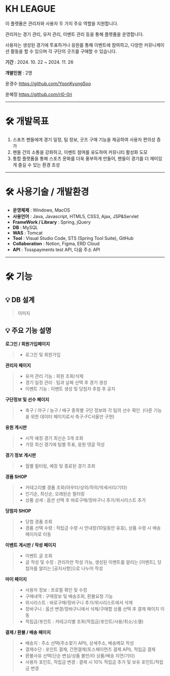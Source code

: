 # KH LEAGUE

이 플랫폼은 관리자와 사용자 두 가지 주요 역할을 지원합니다.

관리자는 경기 관리, 유저 관리, 이벤트 관리 등을 통해 플랫폼을 운영합니다.

사용자는 생성된 경기에 투표하거나 응원를 통해 이벤트에 참여하고, 다양한 커뮤니케이션 활동을 할 수 있으며 각 구단의 굿즈를 구매할 수 있습니다.

**기간** : 2024. 10. 22 ~ 2024. 11. 26

**개발인원** : 2명

  윤경수 <https://github.com/YoonKyungSoo> 

  윤혜정 <https://github.com/ri0-0ri>

---
# 🛠️ 개발목표
1) 스포츠 팬들에게 경기 일정, 팀 정보, 굿즈 구매 기능을 제공하여 사용자 편의성 증가
2) 팬들 간의 소통을 강화하고, 이벤트 참여를 유도하여 커뮤니티 활성화 도모
3) 통합 플랫폼을 통해 스포츠 문화를 더욱 풍부하게 만들어, 팬들이 경기를 더 재미있게 즐길 수 있는 환경 조성
---
# 🛠️ 사용기술 / 개발환경
- **운영체제** : Windows, MacOS
- **사용언어** : Java, Javascript, HTML5, CSS3, Ajax, JSP&Servlet
- **FrameWork / Library** : Spring, jQuery
- **DB** : MySQL
- **WAS** : Tomcat
- **Tool** : Visual Studio Code, STS (Spring Tool Suite), GitHub
- **Collaboration** : Notion, Figma, ERD Cloud
- **API** : Tosspayments test API, 다음 주소 API
---
# 🛠️ 기능

## 💡 DB 설계
> 이미지

## 💡 주요 기능 설명
**로그인 / 회원가입페이지**
> - 로그인 및 회원가입‬
‭

**관리자 페이지‬**
> - 유저 관리 기능 : 회원 조회/삭제‬
> - 경기 일정 관리 : 팀과 날짜 선택 후 경기 생성‬  
> - 이벤트 기능 : 이벤트 생성 및 당첨자 추첨 후 공지


**구단정보 및 선수 페이지**
> - 축구 / 야구 / 농구 / 배구 종목별 구단 정보와 각 팀의 선수 확인‬
‭ (다른 기능을 위한 데이터 페이지로서 축구-FC서울만 구현)‬


**응원 게시판**
> - 시작 예정 경기 최신순 3개 조회‬
> - 가장 최신 경기에 팀별 투표, 응원 댓글 작성‬
‭

**경기 정보 게시판**
> - 월별 필터링, 예정 및 종료된 경기 조회‬
‭

**경품 SHOP**
> - 카테고리별 경품 조회(아우터/상의/하의/악세서리/기타)‬
> - 인기순, 최신순, 오래된순 필터링‬
> - 상품 상세 : 옵션 선택 후 바로구매/장바구니 추가/위시리스트 추가‬
‭

**당첨자 SHOP**
> - 당첨 경품 조회‬‭
> - 경품 선택 수령 : 적립금 수령 시 안내창(10일동안 유효), 상품 수령 시 배송 페이지로 이동‬
‭

**이벤트 게시판 / 작성 페이지**
> - 이벤트 글 조회
> - 글‬‭ 작성‬‭ 및‬‭ 수정‬‭ :‬‭ 관리자만‬‭ 작성‬‭ 가능,‬‭ 생성된‬‭ 이벤트를‬‭ 알리는‬‭ [이벤트],‬‭ 당첨자를‬‭ 알리는‬ [공지사항]으로 나누어 작성‬


**마이 페이지**
> - 사용자 정보 : 프로필 확인 및 수정‬
> - 구매내역 : 구매정보 및 배송조회, 환불요청 기능
> - 위시리스트 : 바로구매/장바구니 추가/위시리스트에서 삭제
> - 장바구니 : 옵션 변경/장바구니에서 삭제/구매할 상품 선택 후 결제 페이지 이동
> - 적립금/포인트 : 카테고리별 조회(적립금/포인트/사용/취소/소멸)
‭

**결제 / 환불 / 배송 페이지**
> - 배송지 : 주소 선택(주소찾기 API), 상세주소, 배송메모 작성‬
> - 결제수단 : 포인트 결제, 간편결제(토스페이먼츠 결제 API), 적립금 결제‬
> - 환불사유 선택(단순 변심/상품 불만/타 상품/배송 지연/기타)‬
> - 사용자 포인트, 적립금 변경 : 결제 시 10% 적립금 추가 및 보유 포인트/적립금 변경‬
